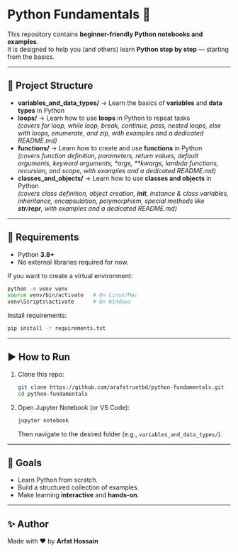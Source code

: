 # Python Fundamentals 🚀

This repository contains **beginner-friendly Python notebooks and examples**.  
It is designed to help you (and others) learn **Python step by step** — starting from the basics.

---

## 📂 Project Structure

- **variables_and_data_types/** → Learn the basics of **variables** and **data types** in Python
- **loops/** → Learn how to use **loops** in Python to repeat tasks  
  _(covers for loop, while loop, break, continue, pass, nested loops, else with loops, enumerate, and zip, with examples and a dedicated README.md)_
- **functions/** → Learn how to create and use **functions** in Python  
  _(covers function definition, parameters, return values, default arguments, keyword arguments, \*args, \*\*kwargs, lambda functions, recursion, and scope, with examples and a dedicated README.md)_
- **classes_and_objects/** → Learn how to use **classes and objects** in Python  
  _(covers class definition, object creation, **init**, instance & class variables, inheritance, encapsulation, polymorphism, special methods like **str**/**repr**, with examples and a dedicated README.md)_

---

## 🔧 Requirements

- Python **3.8+**
- No external libraries required for now.

If you want to create a virtual environment:

```bash
python -m venv venv
source venv/bin/activate   # On Linux/Mac
venv\Scripts\activate      # On Windows
```

Install requirements:

```bash
pip install -r requirements.txt
```

---

## ▶️ How to Run

1. Clone this repo:

   ```bash
   git clone https://github.com/arafatruetbd/python-fundamentals.git
   cd python-fundamentals
   ```

2. Open Jupyter Notebook (or VS Code):

   ```bash
   jupyter notebook
   ```

   Then navigate to the desired folder (e.g., `variables_and_data_types/`).

---

## 🎯 Goals

- Learn Python from scratch.
- Build a structured collection of examples.
- Make learning **interactive** and **hands-on**.

---

## ✨ Author

Made with ❤️ by **Arfat Hossain**
